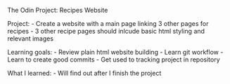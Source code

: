 The Odin Project: Recipes Website

Project: 
    - Create a website with a main page linking 3 other pages for recipes
    - 3 other recipe pages should inlcude basic html styling and relevant images

Learning goals: 
    - Review plain html website building
    - Learn git workflow
    - Learn to create good commits
    - Get used to tracking project in repository

What I learned:
    - Will find out after I finish the project